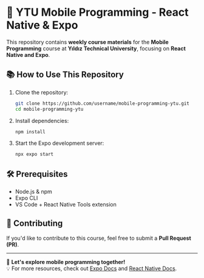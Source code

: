 # 🌟 YTU Mobile Programming - React Native & Expo

This repository contains **weekly course materials** for the **Mobile Programming** course at **Yıldız Technical University**, focusing on **React Native and Expo**.


## 📚 How to Use This Repository

1. Clone the repository:
   ```bash
   git clone https://github.com/username/mobile-programming-ytu.git
   cd mobile-programming-ytu
   ```
2. Install dependencies:
   ```bash
   npm install
   ```
3. Start the Expo development server:
   ```bash
   npx expo start
   ```

## 🛠️ Prerequisites

- Node.js & npm
- Expo CLI
- VS Code + React Native Tools extension

## 📢 Contributing
If you'd like to contribute to this course, feel free to submit a **Pull Request (PR)**.

---

🚀 **Let's explore mobile programming together!**  
💡 For more resources, check out [Expo Docs](https://docs.expo.dev/) and [React Native Docs](https://reactnative.dev/).

